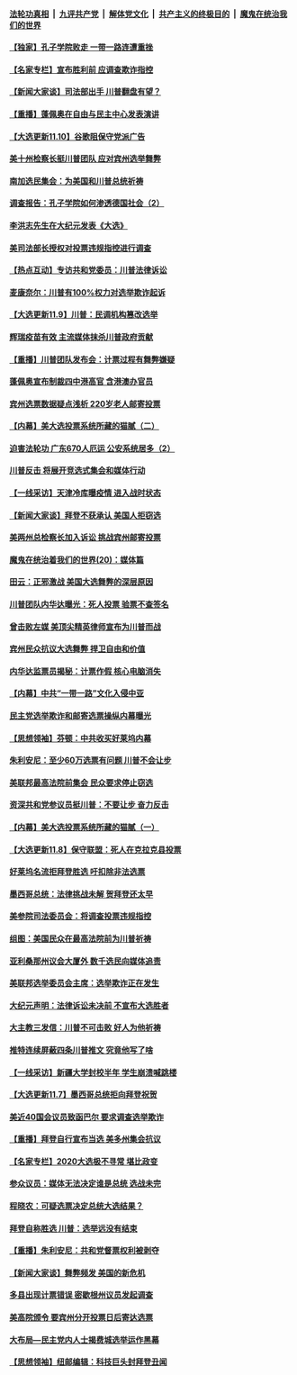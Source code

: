 

####  [法轮功真相](../../../../basic/blob/master/README.md?t=11110531) &nbsp;|&nbsp; [九评共产党](../../../../9ping.md/blob/master/README.md?t=11110531) &nbsp;|&nbsp; [解体党文化](../../../../jtdwh.md/blob/master/README.md?t=11110531)  &nbsp;|&nbsp; [共产主义的终极目的](../../../../gczydzjmd.md/blob/master/README.md?t=11110531) &nbsp;|&nbsp; [魔鬼在统治我们的世界](../../../../mgztzwmdsj.md/blob/master/README.md?t=11110531) 

#### [【独家】孔子学院败走 一带一路连遭重挫](../pages/nf4514/n12528154.md?t=11110531) 

#### [【名家专栏】宣布胜利前 应调查欺诈指控](../pages/nf4514/n12539069.md?t=11110531) 

#### [【新闻大家谈】司法部出手 川普翻盘有望？](../pages/nf4514/n12539189.md?t=11110531) 

#### [【重播】蓬佩奥在自由与民主中心发表演讲](../pages/nf4514/n12538048.md?t=11110531) 

#### [【大选更新11.10】谷歌阻保守党派广告](../pages/nf4514/n12538429.md?t=11110531) 

#### [美十州检察长挺川普团队 应对宾州选举舞弊](../pages/nf4514/n12538373.md?t=11110531) 

#### [南加选民集会：为美国和川普总统祈祷](../pages/nf4514/n12537762.md?t=11110531) 

#### [调查报告：孔子学院如何渗透德国社会（2）](../pages/nf4514/n12532179.md?t=11110531) 

#### [李洪志先生在大纪元发表《大选》](../pages/nf4514/n12534746.md?t=11110531) 

#### [美司法部长授权对投票违规指控进行调查](../pages/nf4514/n12537644.md?t=11110531) 

#### [【热点互动】专访共和党委员：川普法律诉讼](../pages/nf4514/n12537140.md?t=11110531) 

#### [麦康奈尔：川普有100%权力对选举欺诈起诉](../pages/nf4514/n12537352.md?t=11110531) 

#### [【大选更新11.9】川普：民调机构篡改选举](../pages/nf4514/n12535884.md?t=11110531) 

#### [辉瑞疫苗有效 主流媒体抹杀川普政府贡献](../pages/nf4514/n12537240.md?t=11110531) 

#### [【重播】川普团队发布会：计票过程有舞弊嫌疑](../pages/nf4514/n12537230.md?t=11110531) 

#### [蓬佩奥宣布制裁四中港高官 含港澳办官员](../pages/nf4514/n12537153.md?t=11110531) 

#### [宾州选票数据疑点浅析 220岁老人邮寄投票](../pages/nf4514/n12536863.md?t=11110531) 

#### [【内幕】美大选投票系统所藏的猫腻（二）](../pages/nf4514/n12536712.md?t=11110531) 

#### [迫害法轮功 广东670人厄运 公安系统居多（2）](../pages/nf4514/n12527607.md?t=11110531) 

#### [川普反击 将展开竞选式集会和媒体行动](../pages/nf4514/n12536691.md?t=11110531) 

#### [【一线采访】天津冷库曝疫情 进入战时状态](../pages/nf4514/n12535311.md?t=11110531) 

#### [【新闻大家谈】拜登不获承认 美国人拒窃选](../pages/nf4514/n12536484.md?t=11110531) 

#### [美两州总检察长加入诉讼 挑战宾州邮寄投票](../pages/nf4514/n12536365.md?t=11110531) 

#### [魔鬼在统治着我们的世界(20)：媒体篇](../pages/nf4514/n10586579.md?t=11110531) 

#### [田云：正邪激战 美国大选舞弊的深层原因](../pages/nf4514/n12533429.md?t=11110531) 

#### [川普团队内华达曝光：死人投票 验票不查签名](../pages/nf4514/n12536032.md?t=11110531) 

#### [曾击败左媒 美顶尖精英律师宣布为川普而战](../pages/nf4514/n12535137.md?t=11110531) 

#### [宾州民众抗议大选舞弊 捍卫自由和价值](../pages/nf4514/n12535305.md?t=11110531) 

#### [内华达监票员揭秘：计票作假 核心电脑消失](../pages/nf4514/n12535004.md?t=11110531) 

#### [【内幕】中共“一带一路”文化入侵中亚](../pages/nf4514/n12523261.md?t=11110531) 

#### [民主党选举欺诈和邮寄选票操纵内幕曝光](../pages/nf4514/n12535095.md?t=11110531) 

#### [【思想领袖】芬顿：中共收买好莱坞内幕](../pages/nf4514/n12458683.md?t=11110531) 

#### [朱利安尼：至少60万选票有问题 川普不会让步](../pages/nf4514/n12534666.md?t=11110531) 

#### [美联邦最高法院前集会 民众要求停止窃选](../pages/nf4514/n12534408.md?t=11110531) 

#### [资深共和党参议员挺川普：不要让步 奋力反击](../pages/nf4514/n12534537.md?t=11110531) 

#### [【内幕】美大选投票系统所藏的猫腻（一）](../pages/nf4514/n12533491.md?t=11110531) 

#### [【大选更新11.8】保守联盟：死人在克拉克县投票](../pages/nf4514/n12533787.md?t=11110531) 

#### [好莱坞名流拒拜登胜选 吁扣除非法选票](../pages/nf4514/n12534180.md?t=11110531) 

#### [墨西哥总统：法律挑战未解 贺拜登还太早](../pages/nf4514/n12534301.md?t=11110531) 

#### [美参院司法委员会：将调查投票违规指控](../pages/nf4514/n12534201.md?t=11110531) 

#### [组图：美国民众在最高法院前为川普祈祷](../pages/nf4514/n12533625.md?t=11110531) 

#### [亚利桑那州议会大厦外 数千选民向媒体追责](../pages/nf4514/n12533600.md?t=11110531) 

#### [美联邦选举委员会主席：选举欺诈正在发生](../pages/nf4514/n12533398.md?t=11110531) 

#### [大纪元声明：法律诉讼未决前 不宣布大选胜者](../pages/nf4514/n12533345.md?t=11110531) 

#### [大主教三发信：川普不可击败 好人为他祈祷](../pages/nf4514/n12533236.md?t=11110531) 

#### [推特连续屏蔽四条川普推文 究竟他写了啥](../pages/nf4514/n12533063.md?t=11110531) 

#### [【一线采访】新疆大学封校半年 学生崩溃喊跳楼](../pages/nf4514/n12532907.md?t=11110531) 

#### [【大选更新11.7】墨西哥总统拒向拜登祝贺](../pages/nf4514/n12532246.md?t=11110531) 

#### [美近40国会议员致函巴尔 要求调查选举欺诈](../pages/nf4514/n12532979.md?t=11110531) 

#### [【重播】拜登自行宣布当选 美多州集会抗议](../pages/nf4514/n12532767.md?t=11110531) 

#### [【名家专栏】2020大选极不寻常 堪比政变](../pages/nf4514/n12532963.md?t=11110531) 

#### [参众议员：媒体无法决定谁是总统 选战未完](../pages/nf4514/n12532911.md?t=11110531) 

#### [程晓农：可疑选票决定总统大选结果？](../pages/nf4514/n12532298.md?t=11110531) 

#### [拜登自称胜选 川普：选举远没有结束](../pages/nf4514/n12532771.md?t=11110531) 

#### [【重播】朱利安尼：共和党督票权利被剥夺](../pages/nf4514/n12532583.md?t=11110531) 

#### [【新闻大家谈】舞弊频发 美国的新危机](../pages/nf4514/n12531751.md?t=11110531) 

#### [多县出现计票错误 密歇根州议员发起调查](../pages/nf4514/n12532393.md?t=11110531) 

#### [美高院颁令 要宾州分开投票日后寄达选票](../pages/nf4514/n12531752.md?t=11110531) 

#### [大布局—民主党内人士揭费城选举运作黑幕](../pages/nf4514/n12531261.md?t=11110531) 

#### [【思想领袖】纽邮编辑：科技巨头封拜登丑闻](../pages/nf4514/n12499573.md?t=11110531) 

